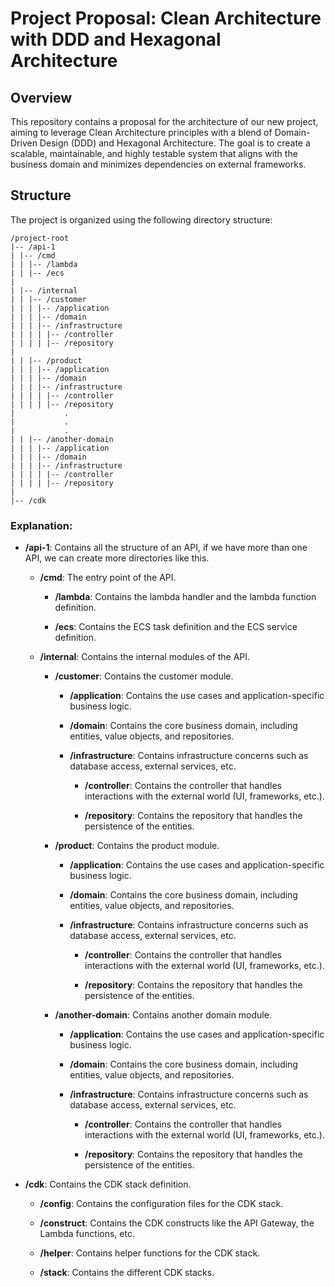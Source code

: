 # Project Proposal: Clean Architecture with DDD and Hexagonal Architecture

## Overview

This repository contains a proposal for the architecture of our new project, aiming to leverage Clean Architecture
principles with a blend of Domain-Driven Design (DDD) and Hexagonal Architecture. The goal is to create a scalable,
maintainable, and highly testable system that aligns with the business domain and minimizes dependencies on external 
frameworks.

## Structure

The project is organized using the following directory structure:
```
/project-root
|-- /api-1
| |-- /cmd
| | |-- /lambda
| | |-- /ecs
|
| |-- /internal
| | |-- /customer
| | | |-- /application
| | | |-- /domain
| | | |-- /infrastructure
| | | | |-- /controller
| | | | |-- /repository
|  
| | |-- /product
| | | |-- /application
| | | |-- /domain
| | | |-- /infrastructure
| | | | |-- /controller
| | | | |-- /repository
|           .
|           .
|           .
| | |-- /another-domain
| | | |-- /application
| | | |-- /domain
| | | |-- /infrastructure
| | | | |-- /controller
| | | | |-- /repository
|
|-- /cdk
```


### Explanation:

- **/api-1**: Contains all the structure of an API, if we have more than one API, we can create more directories like this.

    - **/cmd**: The entry point of the API.

        - **/lambda**: Contains the lambda handler and the lambda function definition.

        - **/ecs**: Contains the ECS task definition and the ECS service definition.
      
    - **/internal**: Contains the internal modules of the API.

        - **/customer**: Contains the customer module.

            - **/application**: Contains the use cases and application-specific business logic.

            - **/domain**: Contains the core business domain, including entities, value objects, and repositories.

            - **/infrastructure**: Contains infrastructure concerns such as database access, external services, etc.

                - **/controller**: Contains the controller that handles interactions with the external world (UI, frameworks, etc.).

                - **/repository**: Contains the repository that handles the persistence of the entities.

        - **/product**: Contains the product module.

            - **/application**: Contains the use cases and application-specific business logic.

            - **/domain**: Contains the core business domain, including entities, value objects, and repositories.

            - **/infrastructure**: Contains infrastructure concerns such as database access, external services, etc.

                - **/controller**: Contains the controller that handles interactions with the external world (UI, frameworks, etc.).

                - **/repository**: Contains the repository that handles the persistence of the entities.

        - **/another-domain**: Contains another domain module.

            - **/application**: Contains the use cases and application-specific business logic.

            - **/domain**: Contains the core business domain, including entities, value objects, and repositories.

            - **/infrastructure**: Contains infrastructure concerns such as database access, external services, etc.

                - **/controller**: Contains the controller that handles interactions with the external world (UI, frameworks, etc.).

                - **/repository**: Contains the repository that handles the persistence of the entities.

- **/cdk**: Contains the CDK stack definition.

  - **/config**: Contains the configuration files for the CDK stack.
  
  - **/construct**: Contains the CDK constructs like the API Gateway, the Lambda functions, etc.
  
  - **/helper**: Contains helper functions for the CDK stack.
  
  - **/stack**: Contains the different CDK stacks.
